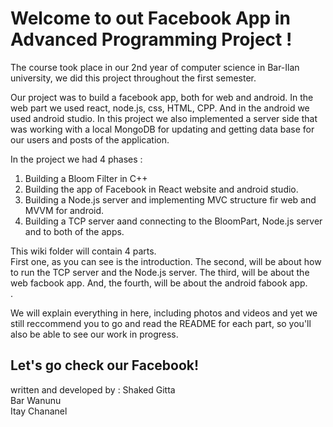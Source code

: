 # Welcome to out Facebook App in Advanced Programming Project !
The course took place in our 2nd year of computer science in Bar-Ilan university, we did this project throughout the first semester.

Our project was to build a facebook app, both for web and android. In the web part we used react, node.js, css, HTML, CPP. And in the android we used android studio.
In this project we also implemented a server side that was working with a local MongoDB for updating and getting data base for our users and posts of the application.

In the project we had 4 phases :
1) Building a Bloom Filter in C++
2) Building the app of Facebook in React website and android studio.
3) Building a Node.js server and implementing MVC structure fir web and MVVM for android.
4) Building a TCP server aand connecting to the BloomPart, Node.js server and to both of the apps.

This wiki folder will contain 4 parts. <br>
First one, as you can see is the introduction. The second, will be about how to run the TCP server and the Node.js server. The third, will be about the web facbook app. And, the fourth, will be about the android fabook app. <br>.

We will explain everything in here, including photos and videos and yet we still reccommend you to go and read the README for each part, so you'll also be able to see our work in progress. <br>

## Let's go check our Facebook!
written and developed by : 
Shaked Gitta <br>
Bar Wanunu <br>
Itay Chananel
